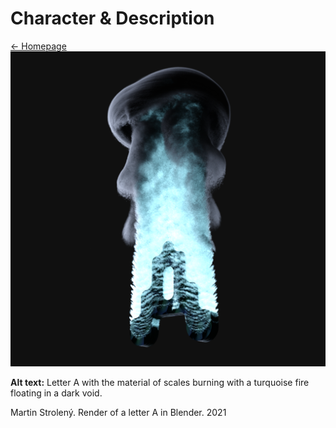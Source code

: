 # Character & Description
[← Homepage](https://martinstroleny.github.io/english-for-designers/01-character-description/index)
&nbsp;<br>
![Letter A with the material of scales burning with a turquoise fire floating in a dark void.](img/letter-a-stroleny.png)

**Alt text:** Letter A with the material of scales burning with a turquoise fire floating in a dark void.

Martin Strolený. Render of a letter A in Blender. 2021
